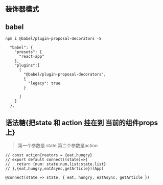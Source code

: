 ## 装饰器模式

## babel
```
npm i @babel/plugin-proposal-decorators -S

  "babel": {
    "presets": [
      "react-app"
    ],
    "plugins":[
      [
        "@babel/plugin-proposal-decorators",
        {
          "legacy": true
        }
      
      ]
    ]
  },
```

## 语法糖{把state 和 action 挂在到 当前的组件props上}
> 第一个参数是 state  第二个参数是action

```
// const actionCreators = {eat,hungry}
// export default connect((state)=>{
//   return {num: state.num,list:state.list}
// },{eat,hungry,eatAsync,getArticle})(App)

```

```
@connect(state => state, { eat, hungry, eatAsync, getArticle })

```